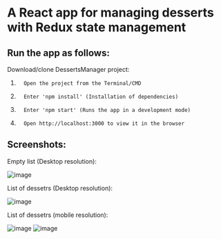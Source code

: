 # A React app for managing desserts with Redux state management

## Run the app as follows:

Download/clone DessertsManager project:

1.       Open the project from the Terminal/CMD

2.       Enter 'npm install' (Installation of dependencies)

3.       Enter 'npm start' (Runs the app in a development mode)

4.       Open http://localhost:3000 to view it in the browser

## Screenshots:

Empty list (Desktop resolution):

![image](https://user-images.githubusercontent.com/44675396/145688659-a768de95-e6d0-4c70-a9a1-a89baa596fd3.png)


List of dessetrs (Desktop resolution):

![image](https://user-images.githubusercontent.com/44675396/145688675-454333e9-dbb9-4d1b-b84e-868b43d38d63.png)

List of dessetrs (mobile resolution):

![image](https://user-images.githubusercontent.com/44675396/145688709-f484e09f-7f8b-49f7-8808-5b2c759cfd76.png)
![image](https://user-images.githubusercontent.com/44675396/145688712-9099578d-b5eb-4776-b962-38ab53a5b7e0.png)


